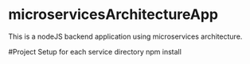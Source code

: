 # microservicesArchitectureApp
This is a nodeJS backend application using microservices architecture.

#Project Setup for each service directory
npm install
